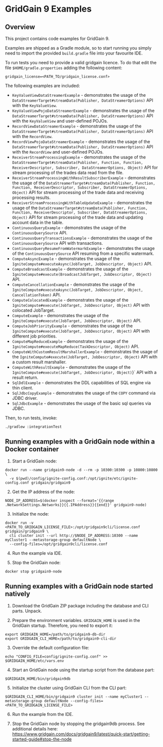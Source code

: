 # GridGain 9 Examples

## Overview

This project contains code examples for GridGain 9.

Examples are shipped as a Gradle module, so to start running you simply need
to import the provided `build.gradle` file into your favourite IDE.

To run tests you need to provide a valid gridgain licence.
To do that edit the file `$HOME/gradle.properties` adding the following content:

```properties
gridgain_license=<PATH_TO/gridgain_license.conf>
```

The following examples are included:
* `KeyValueViewDataStreamerExample` - demonstrates the usage of the `DataStreamerTarget#streamData(Publisher, DataStreamerOptions)` API
  with the `KeyValueView`.
* `KeyValueViewPojoDataStreamerExample` - demonstrates the usage of the `DataStreamerTarget#streamData(Publisher, DataStreamerOptions)` API
  with the `KeyValueView` and user-defined POJOs.
* `RecordViewDataStreamerExample` - demonstrates the usage of the `DataStreamerTarget#streamData(Publisher, DataStreamerOptions)` API
  with the `RecordView`.
* `RecordViewPojoDataStreamerExample` - demonstrates the usage of the `DataStreamerTarget#streamData(Publisher, DataStreamerOptions)` API
  with the `RecordView` and user-defined POJOs.
* `ReceiverStreamProcessingExample` - demonstrates the usage of
  the `DataStreamerTarget#streamData(Publisher, Function, Function, ReceiverDescriptor, Subscriber, DataStreamerOptions, Object)` API
  for stream processing of the trades data read from the file.
* `ReceiverStreamProcessingWithResultSubscriberExample` - demonstrates the usage of
  the `DataStreamerTarget#streamData(Publisher, Function, Function, ReceiverDescriptor, Subscriber, DataStreamerOptions, Object)` API
  for stream processing of the trade data and receiving processing results.
* `ReceiverStreamProcessingWithTableUpdateExample` - demonstrates the usage of
  the `DataStreamerTarget#streamData(Publisher, Function, Function, ReceiverDescriptor, Subscriber, DataStreamerOptions, Object)` API
  for stream processing of the trade data and updating account data in the table.
* `ContinuousQueryExample` - demonstrates the usage of the `ContinuousQuerySource` API.
* `ContinuousQueryTransactionsExample` - demonstrates the usage of the `ContinuousQuerySource` API with transactions.
* `ContinuousQueryResumeFromWatermarkExample` - demonstrates the usage of the `ContinuousQuerySource` API resuming from a specific
  watermark.
* `ComputeAsyncExample` - demonstrates the usage of the `IgniteCompute#executeAsync(JobTarget, JobDescriptor, Object)` API.
* `ComputeBroadcastExample` - demonstrates the usage of the `IgniteCompute#execute(BroadcastJobTarget, JobDescriptor, Object)` API.
* `ComputeCancellationExample` - demonstrates the usage of
  the `IgniteCompute#executeAsync(JobTarget, JobDescriptor, Object, CancellationToken)` API.
* `ComputeColocatedExample` - demonstrates the usage of
  the `IgniteCompute#execute(JobTarget, JobDescriptor, Object)` API with colocated JobTarget.
* `ComputeExample` - demonstrates the usage of the `IgniteCompute#execute(JobTarget, JobDescriptor, Object)` API.
* `ComputeJobPriorityExample` - demonstrates the usage of
  the `IgniteCompute#execute(JobTarget, JobDescriptor, Object)` API with different job priorities.
* `ComputeMapReduceExample` - demonstrates the usage of the `IgniteCompute#executeMapReduce(TaskDescriptor, Object)` API.
* `ComputeWithCustomResultMarshallerExample` - demonstrates the usage of the `IgniteCompute#execute(JobTarget, JobDescriptor, Object)` API
  with a custom result marshaller.
* `ComputeWithResultExample` - demonstrates the usage of the `IgniteCompute#execute(JobTarget, JobDescriptor, Object)`}` API
  with a result return.
* `SqlDdlExample` - demonstrates the DDL capabilities of SQL engine via thin client.
* `SqlJdbcCopyExample` - demonstrates the usage of the `COPY` command via JDBC driver.
* `SqlJdbcExample` - demonstrates the usage of the basic sql queries via JDBC.

Then, to run tests, invoke:
```shell
./gradlew :integrationTest
```

## Running examples with a GridGain node within a Docker container

1. Start a GridGain node:
```shell
docker run --name gridgain9-node -d --rm -p 10300:10300 -p 10800:10800 \
  -v $(pwd)/config/ignite-config.conf:/opt/ignite/etc/ignite-config.conf gridgain/gridgain9
```

2. Get the IP address of the node:
```shell
NODE_IP_ADDRESS=$(docker inspect --format='{{range .NetworkSettings.Networks}}{{.IPAddress}}{{end}}' gridgain9-node)
```

3. Initialize the node:
```shell
docker run -v <PATH_TO_GRIDGAIN_LICENSE_FILE>:/opt/gridgain9cli/license.conf gridgain/gridgain9 \
  cli cluster init --url http://$NODE_IP_ADDRESS:10300 --name myCluster1 --metastorage-group defaultNode \
  --config-files=/opt/gridgain9cli/license.conf
```
4. Run the example via IDE.

5. Stop the GridGain node:
```shell
docker stop gridgain9-node
```

## Running examples with a GridGain node started natively

1. Download the GridGain ZIP package including the database and CLI parts. Unpack.

2. Prepare the environment variables. `GRIDGAIN_HOME` is used in the GridGain startup. Therefore, you need to export it:
```shell
export GRIDGAIN_HOME=/path/to/gridgain9-db-dir
export GRIDGAIN_CLI_HOME=/path/to/gridgain9-cli-dir
```

3. Override the default configuration file:
```shell
echo "CONFIG_FILE=config/ignite-config.conf" >> $GRIDGAIN_HOME/etc/vars.env
```

4. Start an GridGain node using the startup script from the database part:
```shell
$GRIDGAIN_HOME/bin/gridgain9db
```

5. Initialize the cluster using GridGain CLI from the CLI part:
```shell
$GRIDGAIN_CLI_HOME/bin/gridgain9 cluster init --name myCluster1 --metastorage-group defaultNode --config-files=<PATH_TO_GRIDGAIN_LICENSE_FILE>
```

6. Run the example from the IDE.

7. Stop the GridGain node by stopping the gridgain9db process. 
See additional details here: https://www.gridgain.com/docs/gridgain9/latest/quick-start/getting-started-guide#stop-the-node
